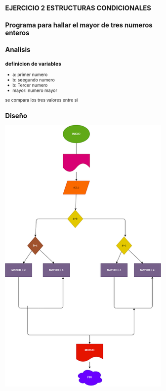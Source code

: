 ## EJERCICIO 2 ESTRUCTURAS CONDICIONALES 

## Programa para hallar el mayor de tres numeros enteros

## Analisis 

### definicion de variables
* a: primer numero
* b: seegundo numero 
* b: Tercer  numero 
* mayor: numero mayor

se compara los tres valores entre si 

## Diseño 

![Diagrama de flujo](diagrama.png "diagrama de flujo")
